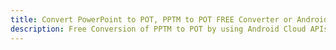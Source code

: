 ---title: Convert PowerPoint to POT, PPTM to POT FREE Converter or Android SDKdescription: Free Conversion of PPTM to POT by using Android Cloud APIs & SDKs. Also Create, Edit & Render Microsoft Word & OpenOffice documents in the Cloud.---
